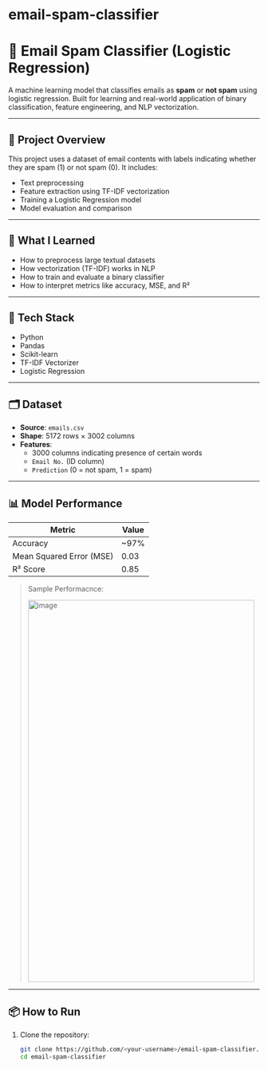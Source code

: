 ﻿# email-spam-classifier
# 📧 Email Spam Classifier (Logistic Regression)

A machine learning model that classifies emails as **spam** or **not spam** using logistic regression. Built for learning and real-world application of binary classification, feature engineering, and NLP vectorization.

---

## 🚀 Project Overview

This project uses a dataset of email contents with labels indicating whether they are spam (1) or not spam (0). It includes:

- Text preprocessing
- Feature extraction using TF-IDF vectorization
- Training a Logistic Regression model
- Model evaluation and comparison

---

## 🧠 What I Learned

- How to preprocess large textual datasets
- How vectorization (TF-IDF) works in NLP
- How to train and evaluate a binary classifier
- How to interpret metrics like accuracy, MSE, and R²

---

## 🧰 Tech Stack

- Python
- Pandas
- Scikit-learn
- TF-IDF Vectorizer
- Logistic Regression

---

## 🗂️ Dataset

- **Source**: `emails.csv`
- **Shape**: 5172 rows × 3002 columns
- **Features**:
  - 3000 columns indicating presence of certain words
  - `Email No.` (ID column)
  - `Prediction` (0 = not spam, 1 = spam)

---

## 📊 Model Performance

| Metric        | Value  |
|---------------|--------|
| Accuracy      | ~97%   |
| Mean Squared Error (MSE) | 0.03 |
| R² Score      | 0.85   |

> Sample Performacnce:
> 
> <img width="453" height="767" alt="image" src="https://github.com/user-attachments/assets/101d4faf-2e3b-4287-be7f-5f4a76f2114f" />


---

## 📦 How to Run

1. Clone the repository:
   ```bash
   git clone https://github.com/<your-username>/email-spam-classifier.git
   cd email-spam-classifier
